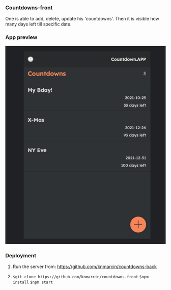 ### Countdowns-front

One is able to add, delete, update his 'countdowns'. Then it is visible how many days left till specific date.

### App preview

![ScreenShot](/screen.png)

### Deployment

1. Run the server from: https://github.com/knmarcin/countdowns-back

2. `$git clone https://github.com/knmarcin/countdowns-front`
   `$npm install`
   `$npm start`
